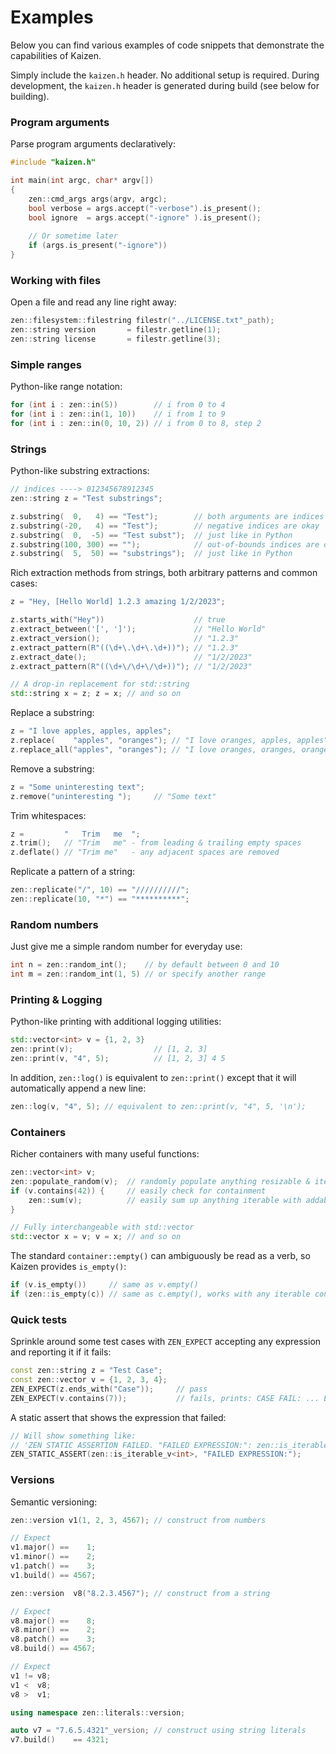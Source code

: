 # Examples

Below you can find various examples of code snippets that demonstrate the capabilities of Kaizen.

Simply include the `kaizen.h` header. No additional setup is required.
During development, the `kaizen.h` header is generated during build (see below for building).

### Program arguments
Parse program arguments declaratively:
```cpp
#include "kaizen.h"

int main(int argc, char* argv[])
{
    zen::cmd_args args(argv, argc);
    bool verbose = args.accept("-verbose").is_present();
    bool ignore  = args.accept("-ignore" ).is_present();
    
    // Or sometime later
    if (args.is_present("-ignore"))
}
```
### Working with files
Open a file and read any line right away:
```cpp
zen::filesystem::filestring filestr("../LICENSE.txt"_path);
zen::string version       = filestr.getline(1);
zen::string license       = filestr.getline(3);
```
### Simple ranges
Python-like range notation:
```cpp
for (int i : zen::in(5))        // i from 0 to 4
for (int i : zen::in(1, 10))    // i from 1 to 9
for (int i : zen::in(0, 10, 2)) // i from 0 to 8, step 2
```
### Strings
Python-like substring extractions:
```cpp
// indices ----> 012345678912345
zen::string z = "Test substrings";

z.substring(  0,   4) == "Test");        // both arguments are indices
z.substring(-20,   4) == "Test");        // negative indices are okay
z.substring(  0,  -5) == "Test subst");  // just like in Python
z.substring(100, 300) == "");            // out-of-bounds indices are okay too
z.substring(  5,  50) == "substrings");  // just like in Python
```
Rich extraction methods from strings, both arbitrary patterns and common cases:
```cpp
z = "Hey, [Hello World] 1.2.3 amazing 1/2/2023";

z.starts_with("Hey"))                    // true
z.extract_between('[', ']');             // "Hello World"
z.extract_version();                     // "1.2.3"
z.extract_pattern(R"((\d+\.\d+\.\d+))"); // "1.2.3"
z.extract_date();                        // "1/2/2023"
z.extract_pattern(R"((\d+\/\d+\/\d+))"); // "1/2/2023"

// A drop-in replacement for std::string
std::string x = z; z = x; // and so on
```
Replace a substring:
```cpp
z = "I love apples, apples, apples";
z.replace(    "apples", "oranges"); // "I love oranges, apples, apples"
z.replace_all("apples", "oranges"); // "I love oranges, oranges, oranges"
```
Remove a substring:
```cpp
z = "Some uninteresting text";
z.remove("uninteresting ");     // "Some text"
```
Trim whitespaces:
```cpp
z =         "   Trim   me  ";
z.trim();   // "Trim   me" - from leading & trailing empty spaces
z.deflate() // "Trim me"   - any adjacent spaces are removed
```
Replicate a pattern of a string:
```cpp
zen::replicate("/", 10) == "//////////";
zen::replicate(10, "*") == "**********";
```
### Random numbers
Just give me a simple random number for everyday use:
```cpp
int n = zen::random_int();    // by default between 0 and 10
int m = zen::random_int(1, 5) // or specify another range
```
### Printing & Logging
Python-like printing with additional logging utilities:
```cpp
std::vector<int> v = {1, 2, 3}
zen::print(v);                  // [1, 2, 3]
zen::print(v, "4", 5);          // [1, 2, 3] 4 5
```
In addition, `zen::log()` is equivalent to `zen::print()` except that it will automatically append a new line:
```cpp
zen::log(v, "4", 5); // equivalent to zen::print(v, "4", 5, '\n');
```
### Containers
Richer containers with many useful functions:
```cpp
zen::vector<int> v;
zen::populate_random(v);  // randomly populate anything resizable & iterable
if (v.contains(42)) {     // easily check for containment
    zen::sum(v);          // easily sum up anything iterable with addable elements
}

// Fully interchangeable with std::vector
std::vector x = v; v = x; // and so on
```
The standard `container::empty()` can ambiguously be read as a verb, so Kaizen provides `is_empty()`:
```cpp
if (v.is_empty())     // same as v.empty()
if (zen::is_empty(c)) // same as c.empty(), works with any iterable container c
```
### Quick tests
Sprinkle around some test cases with `ZEN_EXPECT` accepting any expression and reporting it if it fails:
```cpp
const zen::string z = "Test Case";
const zen::vector v = {1, 2, 3, 4};
ZEN_EXPECT(z.ends_with("Case"));     // pass
ZEN_EXPECT(v.contains(7));           // fails, prints: CASE FAIL: ... EXPECTED: v.contains(7)
```
A static assert that shows the expression that failed:
```cpp
// Will show something like:
// 'ZEN STATIC ASSERTION FAILED. "FAILED EXPRESSION:": zen::is_iterable_v<int>'
ZEN_STATIC_ASSERT(zen::is_iterable_v<int>, "FAILED EXPRESSION:");
```
### Versions
Semantic versioning:
```cpp
zen::version v1(1, 2, 3, 4567); // construct from numbers

// Expect
v1.major() ==    1;
v1.minor() ==    2;
v1.patch() ==    3;
v1.build() == 4567;

zen::version  v8("8.2.3.4567"); // construct from a string

// Expect
v8.major() ==    8;
v8.minor() ==    2;
v8.patch() ==    3;
v8.build() == 4567;

// Expect
v1 != v8;
v1 <  v8;
v8 >  v1;

using namespace zen::literals::version;

auto v7 = "7.6.5.4321"_version; // construct using string literals
v7.build()    == 4321;
```
